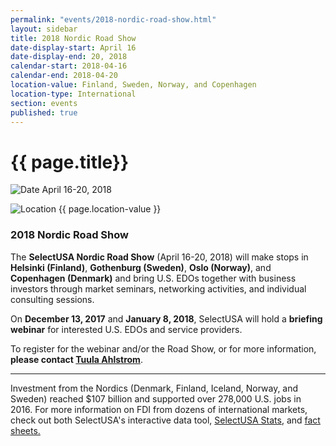 ```yaml
---
permalink: "events/2018-nordic-road-show.html"
layout: sidebar
title: 2018 Nordic Road Show
date-display-start: April 16
date-display-end: 20, 2018
calendar-start: 2018-04-16
calendar-end: 2018-04-20
location-value: Finland, Sweden, Norway, and Copenhagen
location-type: International
section: events
published: true
---
```


# {{ page.title}}

![Date](https://google.github.io/material-design-icons/action/svg/design/ic_event_24px.svg "Date") April 16-20, 2018

![Location](http://google.github.io/material-design-icons/social/svg/design/ic_location_city_24px.svg "Location") {{ page.location-value }}

### 2018 Nordic Road Show

The **SelectUSA Nordic Road Show** (April 16-20, 2018) will make stops in **Helsinki (Finland)**, **Gothenburg (Sweden)**, **Oslo (Norway)**, and **Copenhagen (Denmark)** and bring U.S. EDOs together with business investors through market seminars, networking activities, and individual consulting sessions.

On **December 13, 2017** and **January 8, 2018**, SelectUSA will hold a **briefing webinar** for interested U.S. EDOs and service providers. 

To register for the webinar and/or the Road Show, or for more information, **please contact [Tuula Ahlstrom](mailto:tuula.ahlstrom@trade.gov)**.

---

Investment from the Nordics (Denmark, Finland, Iceland, Norway, and Sweden) reached $107 billion and supported over 278,000 U.S. jobs in 2016. For more information on FDI from dozens of international markets, check out both SelectUSA's interactive data tool, [SelectUSA Stats](https://www.selectusa.gov/selectusa-stats), and [fact sheets.](https://www.selectusa.gov/FDI-global-market/international-markets)
